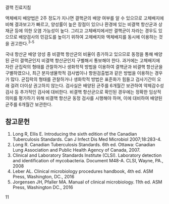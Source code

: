 결핵 진료지침

액체배지 배양법은 2주 정도가 지나면 결핵균의 배양 여부를 알 수 있으므로 고체배지에 비해 결과보고가 빠르고, 양성률이 높은 장점이 있으나 환경에 있는 비결핵 항산균과 상재균 등에 의한 오염 가능성이 높다. 그리고 고체배지에서만 결핵균이 자라는 경우도 있으므로 배양검사의 민감도를 높이기 위하여 고체배지와 액체배지를 동시에 이용하는 것을 권고한다.<sup>3-5</sup>

국내 항산균 배양 양성 중 비결핵 항산균의 비율이 증가하고 있으므로 동정을 통해 배양된 균이 결핵균인지 비결핵 항산균인지 구별해서 통보해야 한다. 과거에는 고체배지에 자란 균집락의 형태를 관찰하거나 생화학적 방법을 이용하여 결핵균과 비결핵 항산균을 구별하였으나, 최근 분자생물학적 검사법이나 항원검출법과 같은 방법을 이용하는 경우가 많다. 균집락의 형태를 관찰하거나 생화학적 방법은 표준화가 힘들고 검사기간이 오래 걸려 더이상 권고하지 않는다. 검사실은 배양된 균주를 6개월간 보관하여 약제감수성검사 등 추가적인 검사에 대비한다. 비결핵 항산균으로 확인된 경우에는 정확한 임상적 의미를 평가하기 위해 비결핵 항산균 동정 검사를 시행해야 하며, 이에 대비하여 배양된 균주를 6개월간 보관한다.

## 참고문헌

1.  Long R, Ellis E. Introducing the sixth edition of the Canadian Tuberculosis Standards. Can J Infect Dis Med Microbiol 2007;18:283-4.
2.  Long R. Canadian Tuberculosis Standards. 6th ed. Ottawa: Canadian Lung Association and Public Health Agency of Canada, 2007.
3.  Clinical and Laboratory Standards Institute (CLSI). Laboratory detection and identification of mycobacteria. Document M48-A. CLSI, Wayne, PA., 2008
4.  Leber AL. Clinical microbiology procedures handbook, 4th ed. ASM Press, Washington, DC., 2016
5.  Jorgensen JH, Pfaller MA. Manual of clinical microbiology. 11th ed. ASM Press, Washington DC., 2016

<PAGE>11